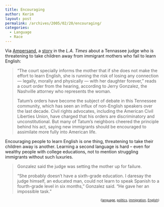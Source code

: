 ```yaml
---
title: Encouraging
author: Kerim
layout: post
permalink: /archives/2005/02/20/encouraging/
categories:
  - Language
  - Race
---
```

Via <a href="http://www.theennead.com/amptoons/blog/archives/2005/02/19/judge-to-immigrant-mothers-learn-english-or-lose-your-kids/" onclick="_gaq.push(['_trackEvent', 'outbound-article', 'http://www.theennead.com/amptoons/blog/archives/2005/02/19/judge-to-immigrant-mothers-learn-english-or-lose-your-kids/', 'Ampersand']);" >Ampersand</a>, a <a href="http://www.latimes.com/news/nationworld/nation/la-na-english14feb14,0,7602461.story?coll=la-home-nation" onclick="_gaq.push(['_trackEvent', 'outbound-article', 'http://www.latimes.com/news/nationworld/nation/la-na-english14feb14,0,7602461.story?coll=la-home-nation', 'story']);" >story</a> in the *L.A. Times* about a Tennassee judge who is threatening to take children away from immigrant mothers who fail to learn English:

> &#8220;The court specially informs the mother that if she does not make the effort to learn English, she is running the risk of losing any connection — legally, morally and physically — with her daughter forever,&#8221; reads a court order from the hearing, according to Jerry Gonzalez, the Nashville attorney who represents the woman.
> 
> Tatum&#8217;s orders have become the subject of debate in this Tennessee community, which has seen an influx of non-English speakers over the last decade. Civil rights advocates, including the American Civil Liberties Union, have charged that his orders are discriminatory and unconstitutional. But many of Tatum&#8217;s neighbors cheered the principle behind his act, saying new immigrants should be encouraged to assimilate more fully into American life. 

Encouraging people to learn English is one thing, threatening to take their children away is another. Learning a second language is hard &#8211; even for wealthy people with college educations, not to mention struggling immigrants without such luxuries.

> Gonzalez said the judge was setting the mother up for failure.
> 
> &#8220;She probably doesn&#8217;t have a sixth-grade education. I daresay the judge himself, an educated man, could not learn to speak Spanish to a fourth-grade level in six months,&#8221; Gonzalez said. &#8220;He gave her an impossible task.&#8221;

<div style="text-align:right;">
  <span style="font-size:x-small;">{<a href="http://technorati.com/tag/language" onclick="_gaq.push(['_trackEvent', 'outbound-article', 'http://technorati.com/tag/language', 'language']);"  rel="tag">language</a>, <a href="http://technorati.com/tag/politics" onclick="_gaq.push(['_trackEvent', 'outbound-article', 'http://technorati.com/tag/politics', 'politics']);"  rel="tag">politics</a>, <a href="http://technorati.com/tag/immigration" onclick="_gaq.push(['_trackEvent', 'outbound-article', 'http://technorati.com/tag/immigration', 'immigration']);"  rel="tag">immigration</a>, <a href="http://technorati.com/tag/English" onclick="_gaq.push(['_trackEvent', 'outbound-article', 'http://technorati.com/tag/English', 'English']);"  rel="tag">English</a>}</span>


